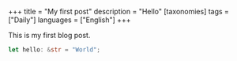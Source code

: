 +++
title = "My first post"
description = "Hello"
[taxonomies]
tags = ["Daily"]
languages = ["English"]
+++

This is my first blog post.

```rust
let hello: &str = "World";
```
